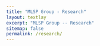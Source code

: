 ```yaml
---
title: "MLSP Group - Research"
layout: textlay
excerpt: "MLSP Group -- Research"
sitemap: false
permalink: /research/
---
```

